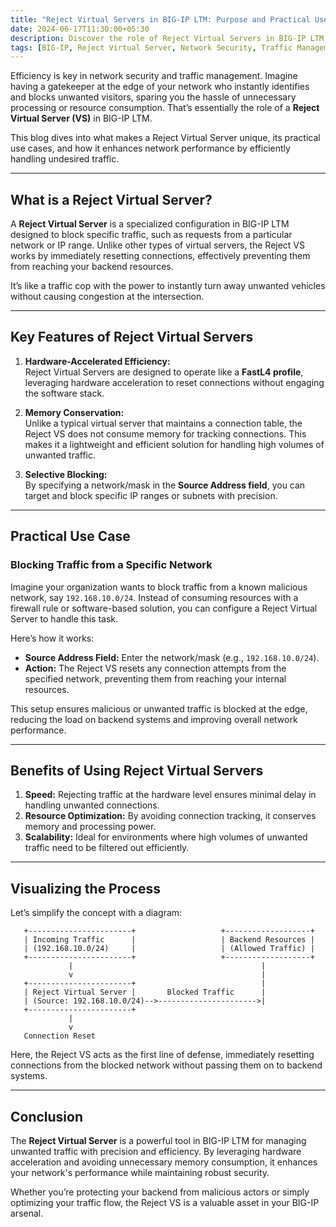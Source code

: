 ```yaml
---
title: "Reject Virtual Servers in BIG-IP LTM: Purpose and Practical Use Cases"
date: 2024-06-17T11:30:00+05:30
description: Discover the role of Reject Virtual Servers in BIG-IP LTM, how they help manage unwanted traffic, and their practical applications in creating a secure and efficient network.
tags: [BIG-IP, Reject Virtual Server, Network Security, Traffic Management, LTM]
---
```


Efficiency is key in network security and traffic management. Imagine having a gatekeeper at the edge of your network who instantly identifies and blocks unwanted visitors, sparing you the hassle of unnecessary processing or resource consumption. That’s essentially the role of a **Reject Virtual Server (VS)** in BIG-IP LTM.  

This blog dives into what makes a Reject Virtual Server unique, its practical use cases, and how it enhances network performance by efficiently handling undesired traffic.  

---

## What is a Reject Virtual Server?  

A **Reject Virtual Server** is a specialized configuration in BIG-IP LTM designed to block specific traffic, such as requests from a particular network or IP range. Unlike other types of virtual servers, the Reject VS works by immediately resetting connections, effectively preventing them from reaching your backend resources.  

It’s like a traffic cop with the power to instantly turn away unwanted vehicles without causing congestion at the intersection.  

---

## Key Features of Reject Virtual Servers  

1. **Hardware-Accelerated Efficiency:**  
   Reject Virtual Servers are designed to operate like a **FastL4 profile**, leveraging hardware acceleration to reset connections without engaging the software stack.  

2. **Memory Conservation:**  
   Unlike a typical virtual server that maintains a connection table, the Reject VS does not consume memory for tracking connections. This makes it a lightweight and efficient solution for handling high volumes of unwanted traffic.  

3. **Selective Blocking:**  
   By specifying a network/mask in the **Source Address field**, you can target and block specific IP ranges or subnets with precision.  

---

## Practical Use Case  

### Blocking Traffic from a Specific Network  

Imagine your organization wants to block traffic from a known malicious network, say `192.168.10.0/24`. Instead of consuming resources with a firewall rule or software-based solution, you can configure a Reject Virtual Server to handle this task.  

Here’s how it works:  
- **Source Address Field:** Enter the network/mask (e.g., `192.168.10.0/24`).  
- **Action:** The Reject VS resets any connection attempts from the specified network, preventing them from reaching your internal resources.  

This setup ensures malicious or unwanted traffic is blocked at the edge, reducing the load on backend systems and improving overall network performance.  

---

## Benefits of Using Reject Virtual Servers  

1. **Speed:** Rejecting traffic at the hardware level ensures minimal delay in handling unwanted connections.  
2. **Resource Optimization:** By avoiding connection tracking, it conserves memory and processing power.  
3. **Scalability:** Ideal for environments where high volumes of unwanted traffic need to be filtered out efficiently.  

---

## Visualizing the Process  

Let’s simplify the concept with a diagram:  

```
   +-----------------------+                   +-------------------+
   | Incoming Traffic      |                   | Backend Resources |
   | (192.168.10.0/24)     |                   | (Allowed Traffic) |
   +-----------------------+                   +-------------------+
             |                                          |
             v                                          |
   +-----------------------+                            |
   | Reject Virtual Server |       Blocked Traffic      |
   | (Source: 192.168.10.0/24)-->---------------------->|
   +-----------------------+                            
             |
             v
   Connection Reset
```

Here, the Reject VS acts as the first line of defense, immediately resetting connections from the blocked network without passing them on to backend systems.  

---

## Conclusion  

The **Reject Virtual Server** is a powerful tool in BIG-IP LTM for managing unwanted traffic with precision and efficiency. By leveraging hardware acceleration and avoiding unnecessary memory consumption, it enhances your network's performance while maintaining robust security.  

Whether you’re protecting your backend from malicious actors or simply optimizing your traffic flow, the Reject VS is a valuable asset in your BIG-IP arsenal.  

